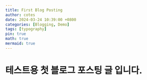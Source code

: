 ```yaml
---
title: First Blog Posting
author: cotes
date: 2024-03-24 10:39:00 +0800
categories: [Blogging, Demo]
tags: [typography]
pin: true
math: true
mermaid: true
---
```


# 테스트용 첫 블로그 포스팅 글 입니다.
